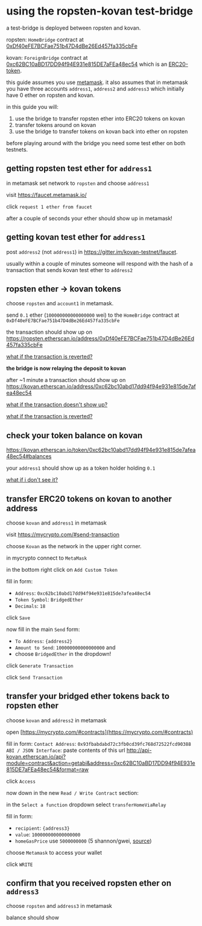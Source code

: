 # using the ropsten-kovan test-bridge

a test-bridge is deployed between ropsten and kovan.

ropsten: `HomeBridge` contract at [0xDf40eFE7BCFae751b47D4dBe26Ed457fa335cbFe](https://ropsten.etherscan.io/address/0xdf40efe7bcfae751b47d4dbe26ed457fa335cbfe)

kovan: `ForeignBridge` contract at [0xc62BC10aBD17DD94f94E931e815DE7aFEa48ec54](https://kovan.etherscan.io/address/0xc62bc10abd17dd94f94e931e815de7afea48ec54)
which is an [ERC20-token](https://kovan.etherscan.io/token/0xc62bc10abd17dd94f94e931e815de7afea48ec54).

this guide assumes you use [metamask](https://metamask.io/).
it also assumes that in metamask you have three accounts `address1`, `address2` and `address3` which initially have 0 ether on ropsten and kovan.

in this guide you will:

1. use the bridge to transfer ropsten ether into ERC20 tokens on kovan
2. transfer tokens around on kovan
3. use the bridge to transfer tokens on kovan back into ether on ropsten

before playing around with the bridge you need some test ether on both testnets.

## getting ropsten test ether for `address1`

in metamask set network to `ropsten` and choose `address1`

visit https://faucet.metamask.io/

click `request 1 ether from faucet`

after a couple of seconds your ether should show up in metamask!

## getting kovan test ether for `address1`

post `address2` (not `address1`) in https://gitter.im/kovan-testnet/faucet.

usually within a couple of minutes someone will respond with the hash of
a transaction that sends kovan test ether to `address2`

## ropsten ether -> kovan tokens

choose `ropsten` and `account1` in metamask.

send `0.1` ether (`100000000000000000` wei) to the `HomeBridge`
contract at `0xDf40eFE7BCFae751b47D4dBe26Ed457fa335cbFe`

the transaction should show up on
https://ropsten.etherscan.io/address/0xDf40eFE7BCFae751b47D4dBe26Ed457fa335cbFe

[what if the transaction is reverted?](troubleshooting_guide.md)

**the bridge is now relaying the deposit to kovan**

after ~1 minute a transaction should show up on
https://kovan.etherscan.io/address/0xc62bc10abd17dd94f94e931e815de7afea48ec54

[what if the transaction doesn't show up?](troubleshooting_guide.md)

[what if the transaction is reverted?](troubleshooting_guide.md)

## check your token balance on kovan

https://kovan.etherscan.io/token/0xc62bc10abd17dd94f94e931e815de7afea48ec54#balances

your `address1` should show up as a token holder holding `0.1`

[what if i don't see it?](troubleshooting_guide.md)

## transfer ERC20 tokens on kovan to another address

choose `kovan` and `address1` in metamask

visit https://mycrypto.com/#send-transaction 

choose `Kovan` as the network in the upper right corner.

in mycrypto connect to `MetaMask`

in the bottom right click on `Add Custom Token`

fill in form:
- `Address`: `0xc62bc10abd17dd94f94e931e815de7afea48ec54`
- `Token Symbol`: `BridgedEther`
- `Decimals`: `18`

click `Save`

now fill in the main `Send` form:
- `To Address`: `{address2}`
- `Amount to Send`: `100000000000000000` and
- choose `BridgedEther` in the dropdown!

click `Generate Transaction`

click `Send Transaction`

## transfer your bridged ether tokens back to ropsten ether

choose `kovan` and `address2` in metamask

open [https://mycrypto.com/#contracts](https://mycrypto.com/#contracts)

fill in form:
`Contact Address`: `0x93fbabdabd72c3fb0cd39fc768d72522fcd90388`
`ABI / JSON Interface`: paste contents of this url
http://api-kovan.etherscan.io/api?module=contract&action=getabi&address=0xc62BC10aBD17DD94f94E931e815DE7aFEa48ec54&format=raw

click `Access`

now down in the new `Read / Write Contract` section:

in the `Select a function` dropdown select `transferHomeViaRelay`

fill in form:
- `recipient`: `{address3}`
- `value`: `100000000000000000`
- `homeGasPrice` use `5000000000` (5 shannon/gwei, [source](https://ropsten-stats.parity.io/))

choose `Metamask` to access your wallet

click `WRITE`

## confirm that you received ropsten ether on `address3`

choose `ropsten` and `address3` in metamask

balance should show 
